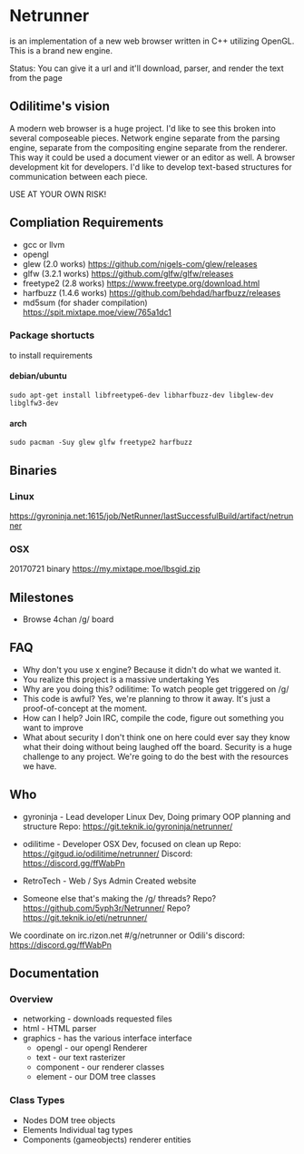 # Netrunner

is an implementation of a new web browser written in C++ utilizing OpenGL. This is a brand new engine.

Status: You can give it a url and it'll download, parser, and render the text from the page

## Odilitime's vision
A modern web browser is a huge project. I'd like to see this broken into several composeable pieces.
Network engine separate from the parsing engine, separate from the compositing engine separate from the renderer.
This way it could be used a document viewer or an editor as well.
A browser development kit for developers.
I'd like to develop text-based structures for communication between each piece.

USE AT YOUR OWN RISK!

## Compliation Requirements
- gcc or llvm
- opengl
- glew (2.0 works) https://github.com/nigels-com/glew/releases
- glfw (3.2.1 works) https://github.com/glfw/glfw/releases
- freetype2 (2.8 works) https://www.freetype.org/download.html
- harfbuzz (1.4.6 works) https://github.com/behdad/harfbuzz/releases
- md5sum (for shader compilation) https://spit.mixtape.moe/view/765a1dc1

### Package shortucts
to install requirements

#### debian/ubuntu
`sudo apt-get install libfreetype6-dev libharfbuzz-dev libglew-dev libglfw3-dev`

#### arch
`sudo pacman -Suy glew glfw freetype2 harfbuzz`

## Binaries
### Linux
https://gyroninja.net:1615/job/NetRunner/lastSuccessfulBuild/artifact/netrunner
### OSX
20170721 binary https://my.mixtape.moe/lbsgid.zip

## Milestones
- Browse 4chan /g/ board

## FAQ
- Why don't you use x engine?
Because it didn't do what we wanted it.
- You realize this project is a massive undertaking
Yes
- Why are you doing this?
odilitime: To watch people get triggered on /g/
- This code is awful?
Yes, we're planning to throw it away. It's just a proof-of-concept at the moment.
- How can I help?
Join IRC, compile the code, figure out something you want to improve
- What about security
I don't think one on here could ever say they know what their doing without being laughed off the board. Security is a huge challenge to any project. We're going to do the best with the resources we have.

## Who
- gyroninja - Lead developer
Linux Dev, Doing primary OOP planning and structure
Repo: https://git.teknik.io/gyroninja/netrunner/

- odilitime - Developer
OSX Dev, focused on clean up
Repo: https://gitgud.io/odilitime/netrunner/
Discord: https://discord.gg/ffWabPn

- RetroTech - Web / Sys Admin
Created website

- Someone else that's making the /g/ threads?
Repo? https://github.com/5yph3r/Netrunner/
Repo? https://git.teknik.io/eti/netrunner/

We coordinate on irc.rizon.net #/g/netrunner or Odili's discord: https://discord.gg/ffWabPn

## Documentation

### Overview
- networking - downloads requested files
- html - HTML parser
- graphics - has the various interface interface
  - opengl - our opengl Renderer
  - text - our text rasterizer
  - component - our renderer classes
  - element - our DOM tree classes

### Class Types
- Nodes DOM tree objects
- Elements Individual tag types
- Components (gameobjects) renderer entities

